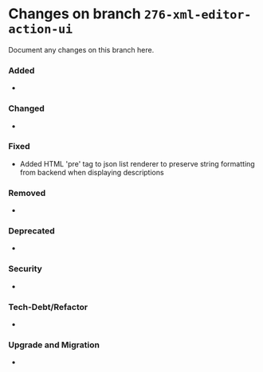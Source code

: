 # Changes on branch `276-xml-editor-action-ui`
Document any changes on this branch here.
### Added
-

### Changed
- 

### Fixed
- Added HTML 'pre' tag to json list renderer to preserve string formatting from backend when displaying descriptions

### Removed
- 

### Deprecated
- 

### Security
- 

### Tech-Debt/Refactor
- 

### Upgrade and Migration
- 

